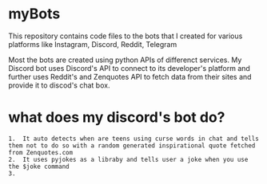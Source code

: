 # myBots
This repository contains code files to the bots that I created for various platforms like Instagram, Discord, Reddit, Telegram 

Most the bots are created using python APIs of differenct services. My Discord bot uses Discord's API to connect to its developer's platform and further uses Reddit's and Zenquotes API to fetch data from their sites and provide it to discod's chat box. 
# what does my discord's bot do?
    1.  It auto detects when are teens using curse words in chat and tells them not to do so with a random generated inspirational quote fetched from Zenquotes.com
    2.  It uses pyjokes as a libraby and tells user a joke when you use the $joke command
    3.  
